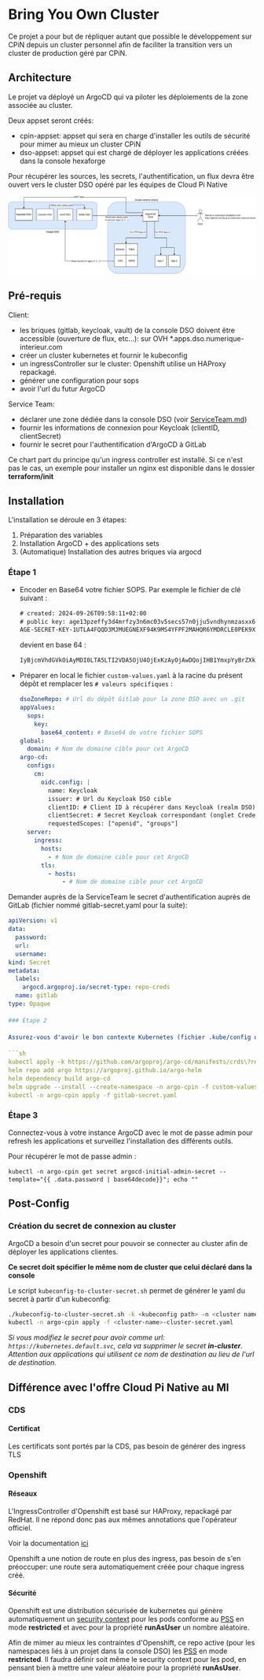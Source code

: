 # Bring You Own Cluster

Ce projet a pour but de répliquer autant que possible le développement sur CPiN depuis un cluster personnel afin de faciliter la transition vers un cluster de production géré par CPiN.

## Architecture

Le projet va déployé un ArgoCD qui va piloter les déploiements de la zone associée au cluster.

Deux appset seront créés:

- cpin-appset: appset qui sera en charge d'installer les outils de sécurité pour mimer au mieux un cluster CPiN
- dso-appset: appset qui est chargé de déployer les applications créées dans la console hexaforge

Pour récupérer les sources, les secrets, l'authentification, un flux devra être ouvert vers le cluster DSO opéré par les équipes de Cloud Pi Native

![architecture](docs/img/architecture.png)


## Pré-requis

Client:

- les briques (gitlab, keycloak, vault) de la console DSO doivent être accessible (ouverture de flux, etc...): sur OVH *.apps.dso.numerique-interieur.com
- créer un cluster kubernetes et fournir le kubeconfig
- un ingressController sur le cluster: Openshift utilise un HAProxy repackagé.
- générer une configuration pour sops
- avoir l'url du futur ArgoCD

Service Team:

- déclarer une zone dédiée dans la console DSO (voir [ServiceTeam.md](ServiceTeam.md))
- fournir les informations de connexion pour Keycloak (clientID, clientSecret)
- fournir le secret pour l'authentification d'ArgoCD à GitLab

Ce chart part du principe qu'un ingress controller est installé. Si ce n'est pas le cas, un exemple pour installer un nginx est disponible dans le dossier **terraform/init**

## Installation

L'installation se déroule en 3 étapes:

1. Préparation des variables
2. Installation ArgoCD + des applications sets
3. (Automatique) Installation des autres briques via argocd

### Étape 1

- Encoder en Base64 votre fichier SOPS. Par exemple le fichier de clé suivant :

  ```txt
  # created: 2024-09-26T09:58:11+02:00
  # public key: age13pzeffy3d4mrfzy3n6mc03v5secs57n0jju5vndhynmzasxx63lq33y3gm
  AGE-SECRET-KEY-1UTLA4FQQD3MJMUEGNEXF94K9MS4YFPF2MAHQR6YMDRCLE0PEK9XSQKQE4T
  ```

  devient en base 64 :

  ```txt
  IyBjcmVhdGVkOiAyMDI0LTA5LTI2VDA5OjU4OjExKzAyOjAwDQojIHB1YmxpYyBrZXk6IGFnZTEzcHplZmZ5M2Q0bXJmenkzbjZtYzAzdjVzZWNzNTduMGpqdTV2bmRoeW5temFzeHg2M2xxMzN5M2dtDQpBR0UtU0VDUkVULUtFWS0xVVRMQTRGUVFEM01KTVVFR05FWEY5NEs5TVM0WUZQRjJNQUhRUjZZTURSQ0xFMFBFSzlYU1FLUUU0VA==
  ```

- Préparer en local le fichier `custom-values.yaml` à la racine du présent dépôt et remplacer les `# valeurs spécifiques` :

  ```yaml
  dsoZoneRepo: # Url du dépôt Gitlab pour la zone DSO avec un .git
  appValues:
    sops:
      key:
        base64_content: # Base64 de votre fichier SOPS
  global:
    domain: # Nom de domaine cible pour cet ArgoCD
  argo-cd:
    configs:
      cm:
        oidc.config: |
          name: Keycloak
          issuer: # Url du Keycloak DSO cible
          clientID: # Client ID à récupérer dans Keycloak (realm DSO)
          clientSecret: # Secret Keycloak correspondant (onglet Credentials)
          requestedScopes: ["openid", "groups"]
    server:
      ingress:
        hosts:
          - # Nom de domaine cible pour cet ArgoCD
        tls:
          - hosts:
              - # Nom de domaine cible pour cet ArgoCD
  ```

Demander auprès de la ServiceTeam le secret d'authentification auprès de GitLab (fichier nommé gitlab-secret.yaml pour la suite):

```yaml
apiVersion: v1
data:
  password: 
  url: 
  username: 
kind: Secret
metadata:
  labels:
    argocd.argoproj.io/secret-type: repo-creds
  name: gitlab
type: Opaque

### Étape 2

Assurez-vous d'avoir le bon contexte Kubernetes (fichier .kube/config ou variable d'environnement KUBECONFIG) et lancez les commandes suivantes :

```sh
kubectl apply -k https://github.com/argoproj/argo-cd/manifests/crds\?ref\=stable
helm repo add argo https://argoproj.github.io/argo-helm
helm dependency build argo-cd
helm upgrade --install --create-namespace -n argo-cpin -f custom-values.yaml argocd argo-cd
kubectl -n argo-cpin apply -f gitlab-secret.yaml
```

### Étape 3

Connectez-vous à votre instance ArgoCD avec le mot de passe admin pour refresh les applications et surveillez l'installation des différents outils.

Pour récupérer le mot de passe admin :

```shell
kubectl -n argo-cpin get secret argocd-initial-admin-secret --template="{{ .data.password | base64decode}}"; echo ""
```

## Post-Config

### Création du secret de connexion au cluster

ArgoCD a besoin d'un secret pour pouvoir se connecter au cluster afin de déployer les applications clientes.

**Ce secret doit spécifier le même nom de cluster que celui déclaré dans la console**

Le script `kubeconfig-to-cluster-secret.sh` permet de générer le yaml du secret à partir d'un kubeconfig:

```sh
./kubeconfig-to-cluster-secret.sh -k <kubeconfig path> -n <cluster name> [-c <context_name>] [-i <https://cluster_api_ip:443>]
kubectl -n argo-cpin apply -f <cluster-name>-cluster-secret.yaml
```

*Si vous modifiez le secret pour avoir comme url: `https://kubernetes.default.svc`, cela va supprimer le secret **in-cluster**. Attention aux applications qui utilisent ce nom de destination au lieu de l'url de destination.*

## Différence avec l'offre Cloud Pi Native au MI

### CDS

#### Certificat

Les certificats sont portés par la CDS, pas besoin de générer des ingress TLS

### Openshift

#### Réseaux

L'IngressController d'Openshift est basé sur HAProxy, repackagé par RedHat. Il ne répond donc pas aux mêmes annotations que l'opérateur officiel.

Voir la documentation [ici](https://docs.openshift.com/container-platform/4.15/networking/routes/route-configuration.html#nw-route-specific-annotations_route-configuration)

Openshift a une notion de route en plus des ingress, pas besoin de s'en préoccuper: une route sera automatiquement créée pour chaque ingress créé.

#### Sécurité

Openshift est une distribution sécurisée de kubernetes qui génère automatiquement un [security context](https://kubernetes.io/docs/tasks/configure-pod-container/security-context/) pour les pods conforme au [PSS](https://kubernetes.io/docs/concepts/security/pod-security-standards/) en mode **restricted** et avec pour la propriété **runAsUser** un nombre aléatoire.

Afin de mimer au mieux les contraintes d'Openshift, ce repo active (pour les namespaces liés à un projet dans la console DSO) les [PSS](https://kubernetes.io/docs/concepts/security/pod-security-standards/) en mode **restricted**. Il faudra définir soit même le security context pour les pod, en pensant bien à mettre une valeur aléatoire pour la propriété **runAsUser**.
